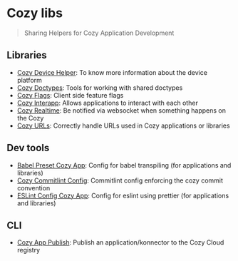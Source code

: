# Cozy libs

> Sharing Helpers for Cozy Application Development

## Libraries

- [Cozy Device Helper](./packages/cozy-device-helper): To know more information about the device platform
- [Cozy Doctypes](./packages/cozy-doctypes): Tools for working with shared doctypes
- [Cozy Flags](./packages/cozy-flags): Client side feature flags
- [Cozy Interapp](./packages/cozy-interapp): Allows applications to interact with each other
- [Cozy Realtime](./packages/cozy-realtime): Be notified via websocket when something happens on the Cozy
- [Cozy URLs](./packages/cozy-urls): Correctly handle URLs used in Cozy applications or libraries

## Dev tools

- [Babel Preset Cozy App](./packages/babel-preset-cozy-app): Config for babel transpiling (for applications and libraries)
- [Cozy Commitlint Config](./packages/commitlint-config): Commitlint config enforcing the cozy commit convention
- [ESLint Config Cozy App](./packages/eslint-config-cozy-app): Config for eslint using prettier (for applications and libraries)

## CLI

- [Cozy App Publish](./packages/cozy-app-publish): Publish an application/konnector to the Cozy Cloud registry
